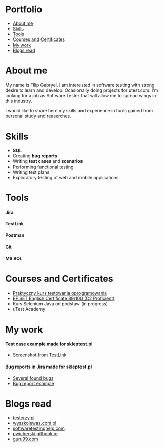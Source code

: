# Portfolio

+ [About me](https://github.com/FilipGabryel/Portfolio#About-me)
+ [Skills](https://github.com/FilipGabryel/Portfolio#Skills)
+ [Tools](https://github.com/FilipGabryel/Portfolio#Tools)
+ [Courses and Certificates](https://github.com/FilipGabryel/Portfolio#Courses-and-Certificates)
+ [My work](https://github.com/FilipGabryel/Portfolio#My-work)
+ [Blogs read](https://github.com/FilipGabryel/Portfolio#Blogs-read)

# About me
My name is Filip Gabryel. I am interested in software testing with strong desire to learn and develop. Ocasionally doing projects for utest.com. I'm looking for a job as Software Tester that will allow me to spread wings in this industry.

I would like to share here my skills and experience in tools gained from personal study and reaserches.

# Skills
+ **SQL**
+ Creating **bug reports** 
+ Writing **test cases** and **scenarios**
+ Performing functional testing
+ Writing test plans
+ Exploratory testing of web and mobile applications

# Tools
#### **Jira**   
#### **TestLink**   
#### **Postman**
#### **Git**
#### **MS SQL**

# Courses and Certificates
+ [Praktyczny kurs testowania oprogramowania](https://www.udemy.com/certificate/UC-71fd7403-60ec-4414-899c-d3d783957a4e/)     
+ [EF SET English Certificate 89/100 (C2 Proficient)](https://www.efset.org/cert/a5CfQW)
+ Kurs Selenium Java od podstaw (in progress)
+ uTest Academy

# My work

#### Test case example made for skleptest.pl
+ [Screenshot from TestLink](https://drive.google.com/file/d/14DcSRyGMhqqXn-Hn_goSE8FC97PEll18/view?usp=sharing)

#### Bug reports in Jira made for skleptest.pl
+ [Several found bugs](https://drive.google.com/file/d/1wWWpYikrcft48NfUBQwJgiGhvGR8T0_S/view?usp=sharing)
+ [Bug report example](https://drive.google.com/file/d/13vJzkBe9GqU69ODmctHlTsLndHYeX3cN/view?usp=sharing)



# Blogs read
+ [testerzy.pl](https://testerzy.pl)
+ [wyszkolewas.com.pl](https://www.wyszkolewas.com.pl)
+ [softwaretestinghelp.com](https://www.softwaretestinghelp.com)
+ [pwicherski.gitbook.io](https://pwicherski.gitbook.io/testowanie-oprogramowania/)
+ [guru99.com](https://www.guru99.com)
